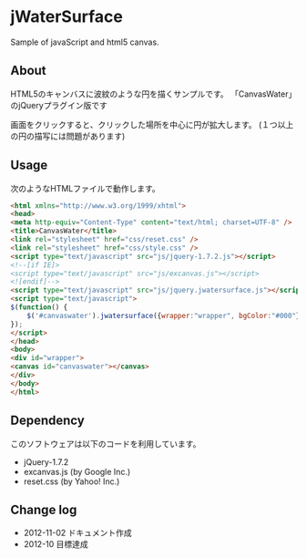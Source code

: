 jWaterSurface
===
Sample of javaScript and html5 canvas.

About
---
HTML5のキャンバスに波紋のような円を描くサンプルです。
「CanvasWater」のjQueryプラグイン版です

画面をクリックすると、クリックした場所を中心に円が拡大します。
(１つ以上の円の描写には問題があります)

Usage
---
次のようなHTMLファイルで動作します。

```html
<html xmlns="http://www.w3.org/1999/xhtml">
<head>
<meta http-equiv="Content-Type" content="text/html; charset=UTF-8" />
<title>CanvasWater</title>
<link rel="stylesheet" href="css/reset.css" />
<link rel="stylesheet" href="css/style.css" />
<script type="text/javascript" src="js/jquery-1.7.2.js"></script>
<!--[if IE]>
<script type="text/javascript" src="js/excanvas.js"></script>
<![endif]-->
<script type="text/javascript" src="js/jquery.jwatersurface.js"></script>
<script type="text/javascript">
$(function() {
	$('#canvaswater').jwatersurface({wrapper:"wrapper", bgColor:"#000"});
});
</script>
</head>
<body>
<div id="wrapper">
<canvas id="canvaswater"></canvas>
</div>
</body>
</html>
```

Dependency
---
このソフトウェアは以下のコードを利用しています。
* jQuery-1.7.2
* excanvas.js (by Google Inc.)
* reset.css (by Yahoo! Inc.)

Change log
---
* 2012-11-02 ドキュメント作成
* 2012-10 目標達成
